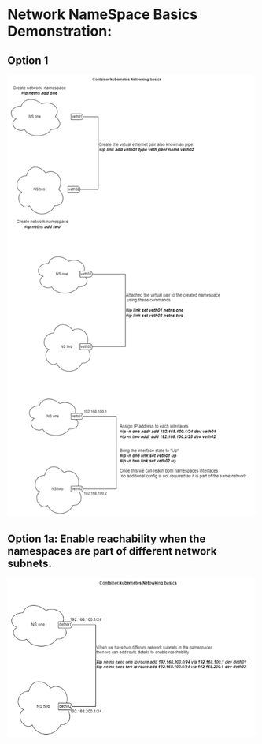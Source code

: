 # Network NameSpace Basics Demonstration:
## Option 1
![image](images/net_ns.png)

## Option 1a: Enable reachability when the namespaces are part of different network subnets.
![image](images/net_ns2.png)
